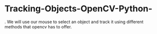 # Tracking-Objects-OpenCV-Python-
. We will use our mouse to select an object and track it using different methods that opencv has to offer.
